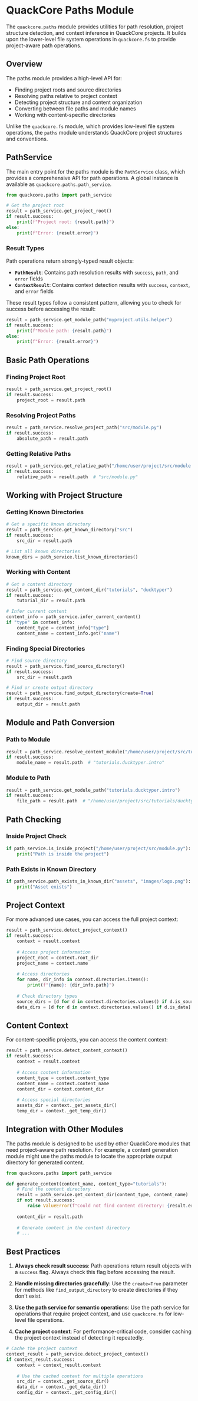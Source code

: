 # QuackCore Paths Module

The `quackcore.paths` module provides utilities for path resolution, project structure detection, and context inference in QuackCore projects. It builds upon the lower-level file system operations in `quackcore.fs` to provide project-aware path operations.

## Overview

The paths module provides a high-level API for:

- Finding project roots and source directories
- Resolving paths relative to project context
- Detecting project structure and content organization
- Converting between file paths and module names
- Working with content-specific directories

Unlike the `quackcore.fs` module, which provides low-level file system operations, the `paths` module understands QuackCore project structures and conventions.

## PathService

The main entry point for the paths module is the `PathService` class, which provides a comprehensive API for path operations. A global instance is available as `quackcore.paths.path_service`.

```python
from quackcore.paths import path_service

# Get the project root
result = path_service.get_project_root()
if result.success:
    print(f"Project root: {result.path}")
else:
    print(f"Error: {result.error}")
```

### Result Types

Path operations return strongly-typed result objects:

- **`PathResult`**: Contains path resolution results with `success`, `path`, and `error` fields
- **`ContextResult`**: Contains context detection results with `success`, `context`, and `error` fields

These result types follow a consistent pattern, allowing you to check for success before accessing the result:

```python
result = path_service.get_module_path("myproject.utils.helper")
if result.success:
    print(f"Module path: {result.path}")
else:
    print(f"Error: {result.error}")
```

## Basic Path Operations

### Finding Project Root

```python
result = path_service.get_project_root()
if result.success:
    project_root = result.path
```

### Resolving Project Paths

```python
result = path_service.resolve_project_path("src/module.py")
if result.success:
    absolute_path = result.path
```

### Getting Relative Paths

```python
result = path_service.get_relative_path("/home/user/project/src/module.py")
if result.success:
    relative_path = result.path  # "src/module.py"
```

## Working with Project Structure

### Getting Known Directories

```python
# Get a specific known directory
result = path_service.get_known_directory("src")
if result.success:
    src_dir = result.path

# List all known directories
known_dirs = path_service.list_known_directories()
```

### Working with Content

```python
# Get a content directory
result = path_service.get_content_dir("tutorials", "ducktyper")
if result.success:
    tutorial_dir = result.path

# Infer current content
content_info = path_service.infer_current_content()
if "type" in content_info:
    content_type = content_info["type"]
    content_name = content_info.get("name")
```

### Finding Special Directories

```python
# Find source directory
result = path_service.find_source_directory()
if result.success:
    src_dir = result.path

# Find or create output directory
result = path_service.find_output_directory(create=True)
if result.success:
    output_dir = result.path
```

## Module and Path Conversion

### Path to Module

```python
result = path_service.resolve_content_module("/home/user/project/src/tutorials/ducktyper/intro.py")
if result.success:
    module_name = result.path  # "tutorials.ducktyper.intro"
```

### Module to Path

```python
result = path_service.get_module_path("tutorials.ducktyper.intro")
if result.success:
    file_path = result.path  # "/home/user/project/src/tutorials/ducktyper/intro.py"
```

## Path Checking

### Inside Project Check

```python
if path_service.is_inside_project("/home/user/project/src/module.py"):
    print("Path is inside the project")
```

### Path Exists in Known Directory

```python
if path_service.path_exists_in_known_dir("assets", "images/logo.png"):
    print("Asset exists")
```

## Project Context

For more advanced use cases, you can access the full project context:

```python
result = path_service.detect_project_context()
if result.success:
    context = result.context
    
    # Access project information
    project_root = context.root_dir
    project_name = context.name
    
    # Access directories
    for name, dir_info in context.directories.items():
        print(f"{name}: {dir_info.path}")
        
    # Check directory types
    source_dirs = [d for d in context.directories.values() if d.is_source]
    data_dirs = [d for d in context.directories.values() if d.is_data]
```

## Content Context

For content-specific projects, you can access the content context:

```python
result = path_service.detect_content_context()
if result.success:
    context = result.context
    
    # Access content information
    content_type = context.content_type
    content_name = context.content_name
    content_dir = context.content_dir
    
    # Access special directories
    assets_dir = context._get_assets_dir()
    temp_dir = context._get_temp_dir()
```

## Integration with Other Modules

The paths module is designed to be used by other QuackCore modules that need project-aware path resolution. For example, a content generation module might use the paths module to locate the appropriate output directory for generated content.

```python
from quackcore.paths import path_service

def generate_content(content_name, content_type="tutorials"):
    # Find the content directory
    result = path_service.get_content_dir(content_type, content_name)
    if not result.success:
        raise ValueError(f"Could not find content directory: {result.error}")
    
    content_dir = result.path
    
    # Generate content in the content directory
    # ...
```

## Best Practices

1. **Always check result success**: Path operations return result objects with a `success` flag. Always check this flag before accessing the result.

2. **Handle missing directories gracefully**: Use the `create=True` parameter for methods like `find_output_directory` to create directories if they don't exist.

3. **Use the path service for semantic operations**: Use the path service for operations that require project context, and use `quackcore.fs` for low-level file operations.

4. **Cache project context**: For performance-critical code, consider caching the project context instead of detecting it repeatedly.

```python
# Cache the project context
context_result = path_service.detect_project_context()
if context_result.success:
    context = context_result.context
    
    # Use the cached context for multiple operations
    src_dir = context._get_source_dir()
    data_dir = context._get_data_dir()
    config_dir = context._get_config_dir()
```